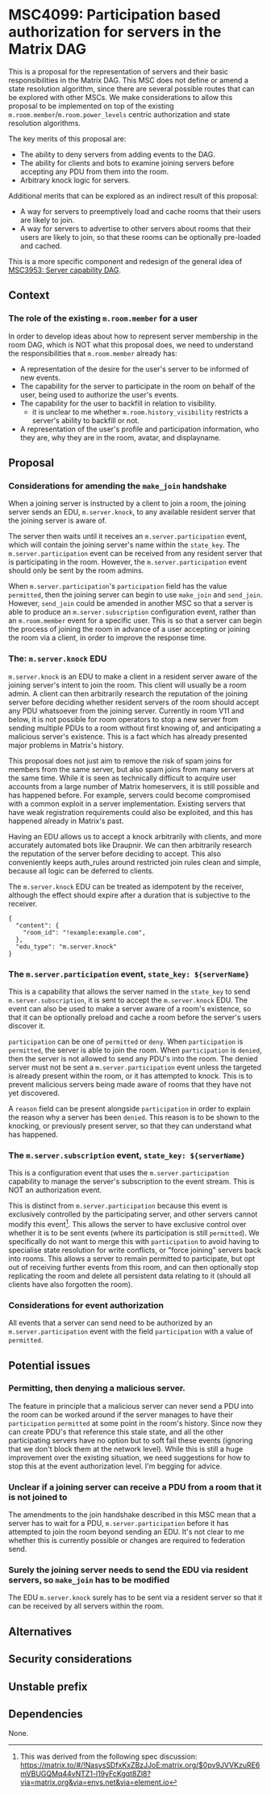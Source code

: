 # MSC4099: Participation based authorization for servers in the Matrix DAG

This is a proposal for the representation of servers and their basic responsibilities in the Matrix
DAG. This MSC does not define or amend a state resolution algorithm, since there are several possible
routes that can be explored with other MSCs. We make considerations to  allow this proposal to be
implemented on top of the existing `m.room.member`/`m.room.power_levels` centric authorization and
state resolution algorithms.

The key merits of this proposal are:
- The ability to deny servers from adding events to the DAG.
- The ability for clients and bots to examine joining servers before accepting any PDU from them into the room.
- Arbitrary knock logic for servers.

Additional merits that can be explored as an indirect result of this proposal:
- A way for servers to preemptively load and cache rooms that their users are likely to join.
- A way for servers to advertise to other servers about rooms that their users are likely to join,
so that these rooms can be optionally pre-loaded and cached.

This is a more specific component and redesign of the general idea of [MSC3953: Server capability DAG](https://github.com/Gnuxie/matrix-doc/blob/gnuxie/capability-dag/proposals/3953-capability-dag.md).

## Context

### The role of the existing `m.room.member` for a user

In order to develop ideas about how to represent server membership in the room DAG,
which is NOT what this proposal does, we need to understand the responsibilities that `m.room.member`
already has:

- A representation of the desire for the user's server to be informed of new events.
- The capability for the server to participate in the room on behalf of the user,
being used to authorize the user's events.
- The capability for the user to backfill in relation to visibility.
  + it is unclear to me whether `m.room.history_visibility` restricts a server's ability to backfill or not.
- A representation of the user's profile and participation information, who they are, why they are in the room, avatar, and displayname.

## Proposal

### Considerations for amending the `make_join` handshake

When a joining server is instructed by a client to join a room, the joining server sends an
EDU, `m.server.knock`, to any available resident server that the joining server is aware of. 

The server then waits until it receives an `m.server.participation` event, which will contain the
joining server's name within the `state_key`. 
The `m.server.participation` event can be received from any resident server that is participating
in the room. However, the `m.server.participation` event should only be sent by the room admins.

When `m.server.participation`'s `participation` field has the value `permitted`, then
the joining server can begin to use `make_join` and `send_join`. However, `send_join` could be amended
in another MSC so that a server is able to produce an `m.server.subscription` configuration event,
rather than an `m.room.member` event for a specific user. This is so that a server can begin the
process of joining the room in advance of a user accepting or joining the room via a client,
in order to improve the response time. 

### The: `m.server.knock` EDU

`m.server.knock` is an EDU to make a client in a resident server aware of the joining server's intent
to join the room. This client will usually be a room admin. A client can then arbitrarily research
the reputation of the joining server before deciding whether resident servers of the room should
accept any PDU whatsoever from the joining server. Currently in room V11 and below, it is not
possible for room operators to stop a new server from sending multiple PDUs to a room without first
knowing of, and anticipating a malicious server's existence. This is a fact which has already
presented major problems in Matrix's history.

This proposal does not just aim to remove the risk of spam joins for members from the same server,
but also spam joins from many servers at the same time. While it is seen as technically difficult
to acquire user accounts from a large number of Matrix homeservers, it is still possible and
has happened before. For example, servers could become compromised with a common exploit in a server
implementation. Existing servers that have weak registration requirements could also be exploited,
and this has happened already in Matrix's past.

Having an EDU allows us to accept a knock arbitrarily with clients, and more accurately automated bots
like Draupnir. We can then arbitrarily research the reputation of the server before deciding
to accept. This also conveniently keeps auth_rules around restricted join rules clean and simple,
because all logic can be deferred to clients.

The `m.server.knock` EDU can be treated as idempotent by the receiver, although the effect should
expire after a duration that is subjective to the receiver.

```
{
  "content": {
    "room_id": "!example:example.com",
  },
  "edu_type": "m.server.knock"
}
```

### The `m.server.participation` event, `state_key: ${serverName}`

This is a capability that allows the server named in the `state_key` to send `m.server.subscription`,
it is sent to accept the `m.server.knock` EDU. The event can also be used to make a server aware of
a room's existence, so that it can be optionally preload and cache a room before the server's users
discover it.

`participation` can be one of `permitted` or `deny`. When `participation` is `permitted`, the server
is able to join the room. When `participation` is `denied`, then the server is not allowed to send
any PDU's into the room. The denied server must not be sent a `m.server.participation` event unless
the targeted is already present within the room, or it has attempted to knock.
This is to prevent malicious servers being made aware of rooms that they have not yet discovered.

A `reason` field can be present alongside `participation` in order to explain the reason why
a server has been `denied`. This reason is to be shown to the knocking, or previously present
server, so that they can understand what has happened.

### The `m.server.subscription` event, `state_key: ${serverName}`

This is a configuration event that uses the `m.server.participation` capability to manage
the server's subscription to the event stream. This is NOT an authorization event.

This is distinct from `m.server.participation` because this event is exclusively controlled
by the participating server, and other servers cannot modify this event[^spec-discussion].
This allows the server to have exclusive control over whether it is to be sent events (where
its participation is still `permitted`). We specifically do not want to merge this with
`participation` to avoid having to specialise state resolution for write conflicts,
or "force joining" servers back into rooms. This allows a server to remain permitted to participate,
but opt out of receiving further events from this room, and can then optionally stop replicating the
room and delete all persistent data relating to it (should all clients have also forgotten the room). 

### Considerations for event authorization

All events that a server can send need to be authorized by an `m.server.participation` event
with the field `participation` with a value of `permitted`.

## Potential issues

### Permitting, then denying a malicious server.

The feature in principle that a malicious server can never send a PDU into the room can be worked
around if the server manages to have their `participation` `permitted` at some point in the room's
history. Since now they can create PDU's that reference this stale state, and all the other
participating servers have no option but to soft fail these events
(ignoring that we don't block them at the network level).
While this is still a huge improvement over the existing situation, we need suggestions for how
to stop this at the event authorization level. I'm begging for advice.

### Unclear if a joining server can receive a PDU from a room that it is not joined to

The amendments to the join handshake described in this MSC mean that a server has to wait
for a PDU, `m.server.participation` before it has attempted to join the room beyond sending an EDU.
It's not clear to me whether this is currently possible or changes are required to federation send.

### Surely the joining server needs to send the EDU via resident servers, so `make_join` has to be modified

The EDU `m.server.knock` surely has to be sent via a resident server so that it can be received
by all servers within the room.

## Alternatives

## Security considerations

## Unstable prefix

## Dependencies

None.

[^spec-discussion]: This was derived from the following spec discussion: https://matrix.to/#/!NasysSDfxKxZBzJJoE:matrix.org/$0pv9JVVKzuRE6mVBUGQMq44vNTZ1-l19yFcKgqt8Zl8?via=matrix.org&via=envs.net&via=element.io
